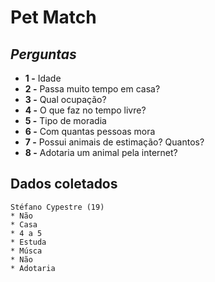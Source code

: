# Pet Match

## ***Perguntas***
* **1 -** Idade
* **2 -** Passa muito tempo em casa?
* **3 -** Qual ocupação?
* **4 -** O que faz no tempo livre?
* **5 -** Tipo de moradia
* **6 -** Com quantas pessoas mora
* **7 -** Possui animais de estimação? Quantos?
* **8 -** Adotaria um animal pela internet?

## **Dados coletados**

```
Stéfano Cypestre (19)
* Não
* Casa
* 4 a 5
* Estuda
* Músca
* Não
* Adotaria
```
```

```
